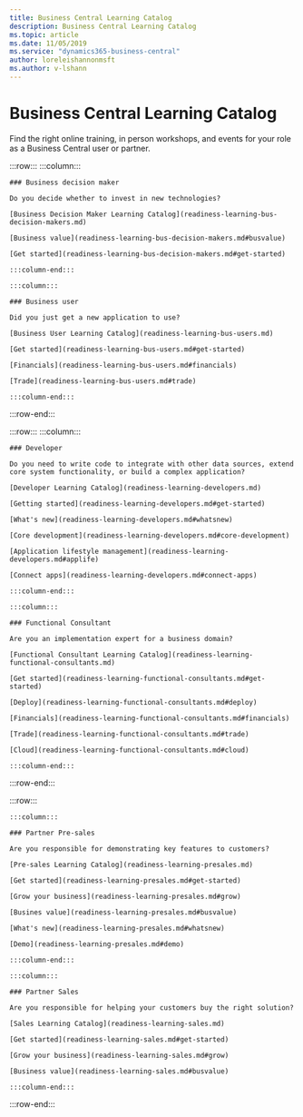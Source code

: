 ```yaml
---
title: Business Central Learning Catalog
description: Business Central Learning Catalog
ms.topic: article
ms.date: 11/05/2019
ms.service: "dynamics365-business-central"
author: loreleishannonmsft
ms.author: v-lshann
---
```


# Business Central Learning Catalog
Find the right online training, in person workshops, and events for your role as a Business Central user or partner.


:::row:::
    :::column:::

    ### Business decision maker

    Do you decide whether to invest in new technologies? 

    [Business Decision Maker Learning Catalog](readiness-learning-bus-decision-makers.md)

    [Business value](readiness-learning-bus-decision-makers.md#busvalue)

    [Get started](readiness-learning-bus-decision-makers.md#get-started)

    :::column-end:::

    :::column:::

    ### Business user

    Did you just get a new application to use? 

    [Business User Learning Catalog](readiness-learning-bus-users.md)

    [Get started](readiness-learning-bus-users.md#get-started)

    [Financials](readiness-learning-bus-users.md#financials)

    [Trade](readiness-learning-bus-users.md#trade)

    :::column-end:::


:::row-end:::

:::row:::
    :::column:::

    ### Developer

    Do you need to write code to integrate with other data sources, extend core system functionality, or build a complex application?

    [Developer Learning Catalog](readiness-learning-developers.md)

    [Getting started](readiness-learning-developers.md#get-started)

    [What's new](readiness-learning-developers.md#whatsnew)

    [Core development](readiness-learning-developers.md#core-development)

    [Application lifestyle management](readiness-learning-developers.md#applife)

    [Connect apps](readiness-learning-developers.md#connect-apps)

    :::column-end:::

    :::column:::

    ### Functional Consultant
    
    Are you an implementation expert for a business domain? 

    [Functional Consultant Learning Catalog](readiness-learning-functional-consultants.md)

    [Get started](readiness-learning-functional-consultants.md#get-started)

    [Deploy](readiness-learning-functional-consultants.md#deploy)

    [Financials](readiness-learning-functional-consultants.md#financials)

    [Trade](readiness-learning-functional-consultants.md#trade)

    [Cloud](readiness-learning-functional-consultants.md#cloud)

    :::column-end:::
     
:::row-end:::

:::row:::

    :::column:::

    ### Partner Pre-sales

    Are you responsible for demonstrating key features to customers? 

    [Pre-sales Learning Catalog](readiness-learning-presales.md)

    [Get started](readiness-learning-presales.md#get-started)

    [Grow your business](readiness-learning-presales.md#grow)

    [Busines value](readiness-learning-presales.md#busvalue)

    [What's new](readiness-learning-presales.md#whatsnew)

    [Demo](readiness-learning-presales.md#demo)

    :::column-end:::

    :::column:::

    ### Partner Sales

    Are you responsible for helping your customers buy the right solution? 

    [Sales Learning Catalog](readiness-learning-sales.md)

    [Get started](readiness-learning-sales.md#get-started)

    [Grow your business](readiness-learning-sales.md#grow)

    [Business value](readiness-learning-sales.md#busvalue)

    :::column-end:::

:::row-end:::
